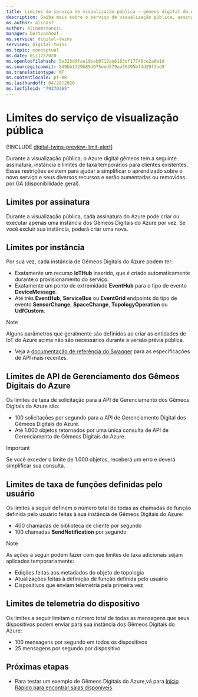 ```yaml
---
title: Limites do serviço de visualização pública – gêmeos digital do Azure | Microsoft Docs
description: Saiba mais sobre o serviço de visualização pública, assinatura, instância e limites de taxa para o Azure digital gêmeos.
ms.author: alinast
author: alinamstanciu
manager: bertvanhoof
ms.service: digital-twins
services: digital-twins
ms.topic: conceptual
ms.date: 01/17/2020
ms.openlocfilehash: 5e323d8faa19ceb0712aa6183df17740ce2a0a1d
ms.sourcegitcommit: 849bb1729b89d075eed579aa36395bf4d29f3bd9
ms.translationtype: MT
ms.contentlocale: pt-BR
ms.lasthandoff: 04/28/2020
ms.locfileid: "79370365"
---
```

# <a name="public-preview-service-limits"></a>Limites do serviço de visualização pública

[!INCLUDE [digital-twins-preview-limit-alert](../../includes/digital-twins-preview-limit-alert.md)]

Durante a visualização pública, o Azure digital gêmeos tem a seguinte assinatura, instância e limites de taxa temporários para clientes existentes. Essas restrições existem para ajudar a simplificar o aprendizado sobre o novo serviço e seus diversos recursos e serão aumentadas ou removidas por GA (disponibilidade geral).

## <a name="per-subscription-limits"></a>Limites por assinatura

Durante a visualização pública, cada assinatura do Azure pode criar ou executar apenas uma instância dos Gêmeos Digitais do Azure por vez. Se você excluir sua instância, poderá criar uma nova.

## <a name="per-instance-limits"></a>Limites por instância

Por sua vez, cada instância de Gêmeos Digitais do Azure podem ter:

- Exatamente um recurso **IoTHub** inserido, que é criado automaticamente durante o provisionamento do serviço.
- Exatamente um ponto de extremidade **EventHub** para o tipo de evento **DeviceMessage**.
- Até três **EventHub**, **ServiceBus** ou **EventGrid** endpoints do tipo de evento **SensorChange**, **SpaceChange**, **TopologyOperation** ou **UdfCustom**.

> [!NOTE]
> Alguns parâmetros que geralmente são definidos ao criar as entidades de IoT do Azure acima não são necessários durante a versão prévia pública.
> - Veja a [documentação de referência do Swagger](./how-to-use-swagger.md) para as especificações de API mais recentes.

## <a name="azure-digital-twins-management-api-limits"></a>Limites de API de Gerenciamento dos Gêmeos Digitais do Azure

Os limites de taxa de solicitação para a API de Gerenciamento dos Gêmeos Digitais do Azure são:

- 100 solicitações por segundo para a API de Gerenciamento Digital dos Gêmeos Digitais do Azure.
- Até 1.000 objetos retornados por uma única consulta de API de Gerenciamento de Gêmeos Digitais do Azure.

> [!IMPORTANT]
> Se você exceder o limite de 1.000 objetos, receberá um erro e deverá simplificar sua consulta.

## <a name="user-defined-functions-rate-limits"></a>Limites de taxa de funções definidas pelo usuário

Os limites a seguir definem o número total de todas as chamadas de função definida pelo usuário feitas à sua instância de Gêmeos Digitais do Azure:

- 400 chamadas de biblioteca de cliente por segundo
- 100 chamadas **SendNotification** por segundo

> [!NOTE]
> As ações a seguir podem fazer com que limites de taxa adicionais sejam aplicados temporariamente:
> - Edições feitas aos metadados do objeto de topologia
> - Atualizações feitas à definição de função definida pelo usuário
> - Dispositivos que enviam telemetria pela primeira vez

## <a name="device-telemetry-limits"></a>Limites de telemetria do dispositivo

Os limites a seguir limitam o número total de todas as mensagens que seus dispositivos podem enviar para sua instância dos Gêmeos Digitais do Azure:

- 100 mensagens por segundo em todos os dispositivos
-    25 mensagens por segundo por dispositivo

## <a name="next-steps"></a>Próximas etapas

- Para testar um exemplo de Gêmeos Digitais do Azure,vá para [Início Rápido para encontrar salas disponíveis](./quickstart-view-occupancy-dotnet.md).
